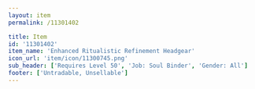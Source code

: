 ```yaml
---
layout: item
permalink: /11301402

title: Item
id: '11301402'
item_name: 'Enhanced Ritualistic Refinement Headgear'
icon_url: 'item/icon/11300745.png'
sub_header: ['Requires Level 50', 'Job: Soul Binder', 'Gender: All']
footer: ['Untradable, Unsellable']
---
```

